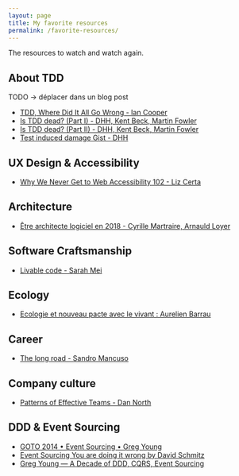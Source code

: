 ```yaml
---
layout: page
title: My favorite resources
permalink: /favorite-resources/
---
```



The resources to watch and watch again.

## About TDD 
TODO -> déplacer dans un blog post

* [TDD, Where Did It All Go Wrong - Ian Cooper](https://www.youtube.com/watch?v=EZ05e7EMOLM&feature=youtu.be)
* [Is TDD dead? (Part I) - DHH, Kent Beck, Martin Fowler](https://www.youtube.com/watch?v=z9quxZsLcfo)
* [Is TDD dead? (Part II) - DHH, Kent Beck, Martin Fowler](https://www.youtube.com/watch?v=JoTB2mcjU7w)
* [Test induced damage Gist - DHH](https://gist.github.com/dhh/4849a20d2ba89b34b201)

## UX Design & Accessibility

* [Why We Never Get to Web Accessibility 102 - Liz Certa](https://www.youtube.com/watch?v=gE8S4cUJFUo)

## Architecture

* [Être architecte logiciel en 2018 - Cyrille Martraire, Arnauld Loyer](https://www.youtube.com/watch?v=1igv2rHGKfo)

## Software Craftsmanship

* [Livable code - Sarah Mei](https://www.youtube.com/watch?v=8_UoDmJi7U8)

## Ecology

* [Ecologie et nouveau pacte avec le vivant : Aurelien Barrau](https://www.youtube.com/watch?v=H4wjc4FHpNY&feature=youtu.be)

## Career

* [The long road - Sandro Mancuso](https://marc-bouvier.github.io/2018/10/04/sandro-mancuso-the-long-road/)

## Company culture

* [Patterns of Effective Teams - Dan North](https://www.youtube.com/watch?v=lvs7VEsQzKY)

## DDD & Event Sourcing

* [GOTO 2014 • Event Sourcing • Greg Young](https://www.youtube.com/watch?v=8JKjvY4etTY)
* [Event Sourcing You are doing it wrong by David Schmitz](https://www.youtube.com/watch?v=GzrZworHpIk)
* [Greg Young — A Decade of DDD, CQRS, Event Sourcing](https://www.youtube.com/watch?v=LDW0QWie21s&t=20s)
